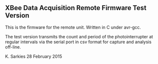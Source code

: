 XBee Data Acquisition Remote Firmware Test Version
--------------------------------------------------

This is the firmware for the remote unit. Written in C under avr-gcc.

The test version transmits the count and period of the photointerrupter at
regular intervals via the serial port in csv format for capture and analysis
off-line.

K. Sarkies
28 February 2015

